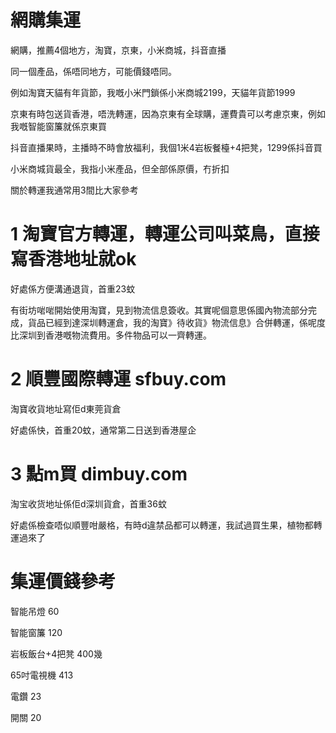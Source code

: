 # 網購集運

網購，推薦4個地方，淘寶，京東，小米商城，抖音直播

同一個產品，係唔同地方，可能價錢唔同。

例如淘寶天貓有年貨節，我嘅小米門鎖係小米商城2199，天貓年貨節1999

京東有時包送貨香港，唔洗轉運，因為京東有全球購，運費貴可以考慮京東，例如我嘅智能窗簾就係京東買

抖音直播果時，主播時不時會放福利，我個1米4岩板餐檯+4把凳，1299係抖音買

小米商城貨最全，我指小米產品，但全部係原價，冇折扣

關於轉運我通常用3間比大家參考

# 1 淘寶官方轉運，轉運公司叫菜鳥，直接寫香港地址就ok

好處係方便溝通退貨，首重23蚊

有街坊啱啱開始使用淘寶，見到物流信息簽收。其實呢個意思係國內物流部分完成，貨品已經到達深圳轉運倉，我的淘寶》待收貨》物流信息》合併轉運，係呢度比深圳到香港嘅物流費用。多件物品可以一齊轉運。

# 2 順豐國際轉運 sfbuy.com

淘寶收貨地址寫佢d東莞貨倉

好處係快，首重20蚊，通常第二日送到香港屋企

# 3 點m買 dimbuy.com

淘宝收货地址係佢d深圳貨倉，首重36蚊

好處係檢查唔似順豐咁嚴格，有時d違禁品都可以轉運，我試過買生果，植物都轉運過來了

# 集運價錢參考

智能吊燈 60

智能窗簾 120

岩板飯台+4把凳 400幾

65吋電視機 413

電鑽 23

開關 20


